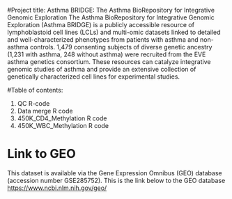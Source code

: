 #Project title: Asthma BRIDGE: The Asthma BioRepository for Integrative Genomic Exploration
The Asthma BioRepository for Integrative Genomic Exploration (Asthma BRIDGE) is a publicly accessible resource of lymphoblastoid cell lines (LCLs) and multi-omic datasets linked to detailed and well-characterized phenotypes from patients with asthma and non-asthma controls. 1,479 consenting subjects of diverse genetic ancestry (1,231 with asthma, 248 without asthma) were recruited from the EVE asthma genetics consortium. These resources can catalyze integrative genomic studies of asthma and provide an extensive collection of genetically characterized cell lines for experimental studies.

#Table of contents:
1. QC R-code
2. Data merge R code
3. 450K_CD4_Methylation R code
4. 450K_WBC_Methylation R code

# Link to GEO 
This dataset is available via the Gene Expression Omnibus (GEO) database (accession number GSE285752).
This is the link below to the GEO database
https://www.ncbi.nlm.nih.gov/geo/


